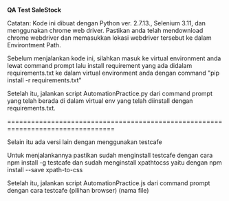 **QA Test SaleStock**

Catatan: Kode ini dibuat dengan Python ver. 2.7.13., Selenium 3.11, dan menggunakan chrome web driver. Pastikan anda telah mendownload chrome webdriver dan memasukkan lokasi webdriver tersebut ke dalam Environtment Path.

Sebelum menjalankan kode ini, silahkan masuk ke virtual environment anda lewat command prompt lalu install requirement yang ada didalam requirements.txt ke dalam virtual environment anda dengan command "pip install -r requirements.txt"

Setelah itu, jalankan script AutomationPractice.py dari command prompt yang telah berada di dalam virtual env yang telah diinstall dengan requirements.txt.

=================================================================================

Selain itu ada versi lain dengan menggunakan testcafe

Untuk menjalankannya pastikan sudah menginstall testcafe dengan cara npm install -g testcafe dan sudah menginstall xpathtocss yaitu dengan npm install --save xpath-to-css

Setelah itu, jalankan script AutomationPractice.js dari command prompt dengan cara testcafe (pilihan browser) (nama file)
